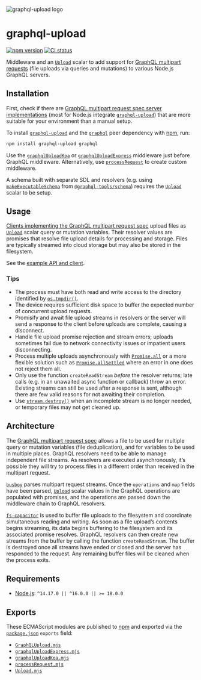 ![graphql-upload logo](https://cdn.jsdelivr.net/gh/jaydenseric/graphql-upload@8.0.0/graphql-upload-logo.svg)

# graphql-upload

[![npm version](https://badgen.net/npm/v/graphql-upload)](https://npm.im/graphql-upload) [![CI status](https://github.com/jaydenseric/graphql-upload/workflows/CI/badge.svg)](https://github.com/jaydenseric/graphql-upload/actions)

Middleware and an [`Upload`](./GraphQLUpload.mjs) scalar to add support for [GraphQL multipart requests](https://github.com/jaydenseric/graphql-multipart-request-spec) (file uploads via queries and mutations) to various Node.js GraphQL servers.

## Installation

First, check if there are [GraphQL multipart request spec server implementations](https://github.com/jaydenseric/graphql-multipart-request-spec#server) (most for Node.js integrate [`graphql-upload`](https://npm.im/graphql-upload)) that are more suitable for your environment than a manual setup.

To install [`graphql-upload`](https://npm.im/graphql-upload) and the [`graphql`](https://npm.im/graphql) peer dependency with [npm](https://npmjs.com/get-npm), run:

```sh
npm install graphql-upload graphql
```

Use the [`graphqlUploadKoa`](./graphqlUploadKoa.mjs) or [`graphqlUploadExpress`](./graphqlUploadExpress.mjs) middleware just before GraphQL middleware. Alternatively, use [`processRequest`](./processRequest.mjs) to create custom middleware.

A schema built with separate SDL and resolvers (e.g. using [`makeExecutableSchema`](https://www.graphql-tools.com/docs/api/modules/schema_src#makeexecutableschema) from [`@graphql-tools/schema`](https://npm.im/@graphql-tools/schema)) requires the [`Upload`](./GraphQLUpload.mjs) scalar to be setup.

## Usage

[Clients implementing the GraphQL multipart request spec](https://github.com/jaydenseric/graphql-multipart-request-spec#client) upload files as [`Upload`](./GraphQLUpload.mjs) scalar query or mutation variables. Their resolver values are promises that resolve file upload details for processing and storage. Files are typically streamed into cloud storage but may also be stored in the filesystem.

See the [example API and client](https://github.com/jaydenseric/apollo-upload-examples).

### Tips

- The process must have both read and write access to the directory identified by [`os.tmpdir()`](https://nodejs.org/api/os.html#ostmpdir).
- The device requires sufficient disk space to buffer the expected number of concurrent upload requests.
- Promisify and await file upload streams in resolvers or the server will send a response to the client before uploads are complete, causing a disconnect.
- Handle file upload promise rejection and stream errors; uploads sometimes fail due to network connectivity issues or impatient users disconnecting.
- Process multiple uploads asynchronously with [`Promise.all`](https://developer.mozilla.org/en-US/docs/Web/JavaScript/Reference/Global_Objects/Promise/all) or a more flexible solution such as [`Promise.allSettled`](https://developer.mozilla.org/en-US/docs/Web/JavaScript/Reference/Global_Objects/Promise/allSettled) where an error in one does not reject them all.
- Only use the function `createReadStream` _before_ the resolver returns; late calls (e.g. in an unawaited async function or callback) throw an error. Existing streams can still be used after a response is sent, although there are few valid reasons for not awaiting their completion.
- Use [`stream.destroy()`](https://nodejs.org/api/stream.html#readabledestroyerror) when an incomplete stream is no longer needed, or temporary files may not get cleaned up.

## Architecture

The [GraphQL multipart request spec](https://github.com/jaydenseric/graphql-multipart-request-spec) allows a file to be used for multiple query or mutation variables (file deduplication), and for variables to be used in multiple places. GraphQL resolvers need to be able to manage independent file streams. As resolvers are executed asynchronously, it’s possible they will try to process files in a different order than received in the multipart request.

[`busboy`](https://npm.im/busboy) parses multipart request streams. Once the `operations` and `map` fields have been parsed, [`Upload`](./GraphQLUpload.mjs) scalar values in the GraphQL operations are populated with promises, and the operations are passed down the middleware chain to GraphQL resolvers.

[`fs-capacitor`](https://npm.im/fs-capacitor) is used to buffer file uploads to the filesystem and coordinate simultaneous reading and writing. As soon as a file upload’s contents begins streaming, its data begins buffering to the filesystem and its associated promise resolves. GraphQL resolvers can then create new streams from the buffer by calling the function `createReadStream`. The buffer is destroyed once all streams have ended or closed and the server has responded to the request. Any remaining buffer files will be cleaned when the process exits.

## Requirements

- [Node.js](https://nodejs.org): `^14.17.0 || ^16.0.0 || >= 18.0.0`

## Exports

These ECMAScript modules are published to [npm](https://npmjs.com) and exported via the [`package.json`](./package.json) `exports` field:

- [`GraphQLUpload.mjs`](./GraphQLUpload.mjs)
- [`graphqlUploadExpress.mjs`](./graphqlUploadExpress.mjs)
- [`graphqlUploadKoa.mjs`](./graphqlUploadKoa.mjs)
- [`processRequest.mjs`](./processRequest.mjs)
- [`Upload.mjs`](./Upload.mjs)
